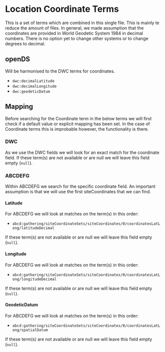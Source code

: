 # Location Coordinate Terms

This is a set of terms which are combined in this single file.
This is mainly te reduce the amount of files.
In general, we made assumption that the coordinates are provided in World Geodetic System 1984 in decimal numbers.
There is no option yet to change other systems or to change degrees to decimal.

## openDS
Will be harmonised to the DWC terms for coordinates.
- `dwc:decimalLatitude`
- `dwc:decimalLongitude`
- `dwc:geodeticDatum`

## Mapping
Before searching for the Coordinate term in the below terms we will first check if a default value or explicit mapping has been set.
In the case of Coordinate terms this is improbable however, the functionality is there.

### DWC
As we use the DWC fields we will look for an exact match for the coordinate field.
If these term(s) are not available or are null we will leave this field empty (`null`).

### ABCDEFG
Within ABCDEFG we search for the specific coordinate field.
An important assumption is that we will use the first siteCoordinates that we can find.

#### Latitude
For ABCDEFG we will look at matches on the term(s) in this order:
- `abcd:gathering/siteCoordinateSets/siteCoordinates/0/coordinatesLatLong/latitudeDecimal`

If these term(s) are not available or are null we will leave this field empty (`null`).

#### Longitude
For ABCDEFG we will look at matches on the term(s) in this order:
- `abcd:gathering/siteCoordinateSets/siteCoordinates/0/coordinatesLatLong/longitudeDecimal`

If these term(s) are not available or are null we will leave this field empty (`null`).

#### GeodeticDatum
For ABCDEFG we will look at matches on the term(s) in this order:
- `abcd:gathering/siteCoordinateSets/siteCoordinates/0/coordinatesLatLong/spatialDatum`

If these term(s) are not available or are null we will leave this field empty (`null`).